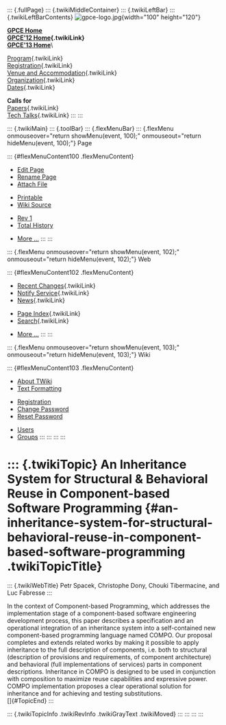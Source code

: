 ::: {.fullPage}
::: {.twikiMiddleContainer}
::: {.twikiLeftBar}
::: {.twikiLeftBarContents}
![gpce-logo.jpg](../pub/GPCE12/WebLeftBar/gpce-logo.jpg){width="100"
height="120"}

**[GPCE Home](http://program-transformation.org/Gpce)**\
**[GPCE\'12 Home](WebHome){.twikiLink}**\
**[GPCE\'13 Home](http://program-transformation.org/GPCE13/WebHome)**\

[Program](ConferenceProgram){.twikiLink}\
[Registration](GpceRegistration){.twikiLink}\
[Venue and Accommodation](VenueAccomodation){.twikiLink}\
[Organization](ConferenceOrganization){.twikiLink}\
[Dates](ImportantDates){.twikiLink}

**Calls for**\
[Papers](CallForPapers){.twikiLink}\
[Tech Talks](CallForTechTalks){.twikiLink}
:::
:::

::: {.twikiMain}
::: {.toolBar}
::: {.flexMenuBar}
::: {.flexMenu onmouseover="return showMenu(event, 100);" onmouseout="return hideMenu(event, 100);"}
Page

::: {#flexMenuContent100 .flexMenuContent}
-   [Edit
    Page](http://www.program-transformation.org/edit/GPCE12/P60Spacek?t=1536828826)
-   [Rename
    Page](http://www.program-transformation.org/rename/GPCE12/P60Spacek)
-   [Attach
    File](http://www.program-transformation.org/attach/GPCE12/P60Spacek)

<!-- -->

-   [Printable](http://www.program-transformation.org/view/GPCE12/P60Spacek?skin=print.pattern)
-   [Wiki
    Source](http://www.program-transformation.org/view/GPCE12/P60Spacek?skin=text&raw=on&contenttype=text/plain)

<!-- -->

-   [Rev
    1](http://www.program-transformation.org/view/GPCE12/P60Spacek?rev=1.1)
-   [Total
    History](http://www.program-transformation.org/rdiff/GPCE12/P60Spacek)

<!-- -->

-   [More
    \...](http://www.program-transformation.org/oops/GPCE12/P60Spacek?template=oopsmore&param1=1.1&param2=1.1)
:::
:::

::: {.flexMenu onmouseover="return showMenu(event, 102);" onmouseout="return hideMenu(event, 102);"}
Web

::: {#flexMenuContent102 .flexMenuContent}
-   [Recent Changes](WebChanges){.twikiLink}
-   [Notify Service](WebNotify){.twikiLink}
-   [News](WebNews){.twikiLink}

<!-- -->

-   [Page Index](WebIndex){.twikiLink}
-   [Search](WebSearch){.twikiLink}

<!-- -->

-   [More
    \...](http://www.program-transformation.org/oops/GPCE12/P60Spacek?template=oopsmore&param1=1.1&param2=1.1)
:::
:::

::: {.flexMenu onmouseover="return showMenu(event, 103);" onmouseout="return hideMenu(event, 103);"}
Wiki

::: {#flexMenuContent103 .flexMenuContent}
-   [About
    TWiki](http://www.program-transformation.org/view/TWiki/WebHome)
-   [Text
    Formatting](http://www.program-transformation.org/view/TWiki/TextFormattingRules)

<!-- -->

-   [Registration](http://www.program-transformation.org/view/TWiki/TWikiRegistration)
-   [Change
    Password](http://www.program-transformation.org/view/TWiki/ChangePassword)
-   [Reset
    Password](http://www.program-transformation.org/view/TWiki/ResetPassword)

<!-- -->

-   [Users](http://www.program-transformation.org/view/Main/TWikiUsers)
-   [Groups](http://www.program-transformation.org/view/Main/TWikiGroups)
:::
:::
:::
:::

::: {.twikiTopic}
An Inheritance System for Structural & Behavioral Reuse in Component-based Software Programming {#an-inheritance-system-for-structural-behavioral-reuse-in-component-based-software-programming .twikiTopicTitle}
===============================================================================================

::: {.twikiWebTitle}
Petr Spacek, Christophe Dony, Chouki Tibermacine, and Luc Fabresse
:::

In the context of Component-based Programming, which addresses the
implementation stage of a component-based software engineering
development process, this paper describes a specification and an
operational integration of an inheritance system into a self-contained
new component-based programming language named COMPO. Our proposal
completes and extends related works by making it possible to apply
inheritance to the full description of components, i.e. both to
structural (description of provisions and requirements, of component
architecture) and behavioral (full implementations of services) parts in
component descriptions. Inheritance in COMPO is designed to be used in
conjunction with composition to maximize reuse capabilities and
expressive power. COMPO implementation proposes a clear operational
solution for inheritance and for achieving and testing substitutions.\
[]{#TopicEnd}
:::

::: {.twikiTopicInfo .twikiRevInfo .twikiGrayText .twikiMoved}
:::
:::
:::
:::
